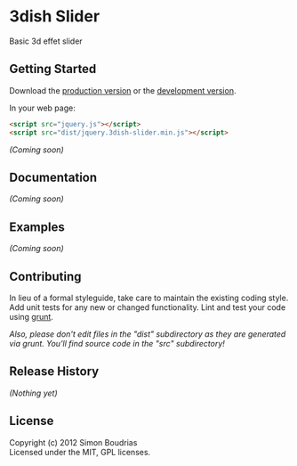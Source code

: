 # 3dish  Slider

Basic 3d effet slider

## Getting Started
Download the [production version][min] or the [development version][max].

[min]: https://raw.github.com/SimonBoudrias/jquery.3dish-slider/master/dist/jquery.3dish-slider.min.js
[max]: https://raw.github.com/SimonBoudrias/jquery.3dish-slider/master/dist/jquery.3dish-slider.js

In your web page:

```html
<script src="jquery.js"></script>
<script src="dist/jquery.3dish-slider.min.js"></script>
```
_(Coming soon)_

## Documentation
_(Coming soon)_

## Examples
_(Coming soon)_

## Contributing
In lieu of a formal styleguide, take care to maintain the existing coding style. Add unit tests for any new or changed functionality. Lint and test your code using [grunt](https://github.com/cowboy/grunt).

_Also, please don't edit files in the "dist" subdirectory as they are generated via grunt. You'll find source code in the "src" subdirectory!_

## Release History
_(Nothing yet)_

## License
Copyright (c) 2012 Simon Boudrias  
Licensed under the MIT, GPL licenses.
